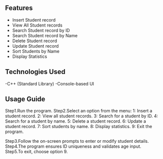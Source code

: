 ## Features
- Insert Student record
- View All Student records
- Search Student record by ID
- Search Student record by Name
- Delete Student record
- Update Student record
- Sort Students by Name
- Display Statistics

## Technologies Used
-C++ (Standard Library)
-Console-based UI

## Usage Guide
Step1.Run the program.
Step2.Select an option from the menu:
      1: Insert a student record.
      2: View all student records.
      3: Search for a student by ID.
      4: Search for a student by name.
      5: Delete a student record.
      6: Update a student record.
      7: Sort students by name.
      8: Display statistics.
      9: Exit the program.

Step3.Follow the on-screen prompts to enter or modify student details.
Step4.The program ensures ID uniqueness and validates age input.
Step5.To exit, choose option 9.
